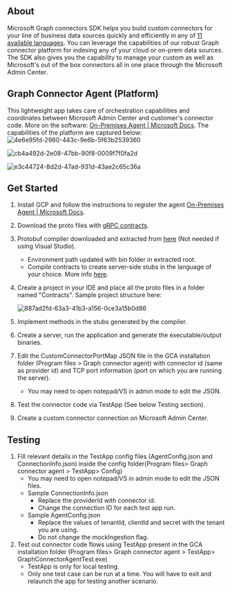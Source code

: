 ## About
Microsoft Graph connectors SDK helps you build custom connectors for your line of business data sources quickly and efficiently in any of [11 available languages](https://grpc.io/docs/languages/ "11 available languages"). You can leverage the capabilities of our robust Graph connector platform for indexing any of your cloud or on-prem data sources. The SDK also gives you the capability to manage your custom as well as Microsoft's out of the box connectors all in one place through the Microsoft Admin Center.

## Graph Connector Agent (Platform)
This lightweight app takes care of orchestration capabilities and coordinates between Microsoft Admin Center and customer's connector code. More on the software: [On-Premises Agent | Microsoft Docs](https://docs.microsoft.com/en-us/MicrosoftSearch/graph-connector-agent "On-Premises Agent | Microsoft Docs"). The capabilities of the platform are captured below:
![4e6e95fd-2980-443c-9e6b-5f63b2539360](https://user-images.githubusercontent.com/53271958/154615969-65ebf18e-c48c-450a-b5e8-82a5009034e0.png)

![cb4a492d-2e08-47bb-90f8-0009f7f0fa2d](https://user-images.githubusercontent.com/53271958/154615967-0843d987-60c2-4fc2-b6d0-ada856c09777.png)

![e3c44724-8d2d-47ad-931d-43ae2c65c36a](https://user-images.githubusercontent.com/53271958/154615963-c623ecdb-9501-45c0-9e13-294df273f65e.png)


## Get Started
1. Install GCP and follow the instructions to register the agent [On-Premises Agent | Microsoft Docs](https://docs.microsoft.com/en-us/MicrosoftSearch/graph-connector-agent "On-Premises Agent | Microsoft Docs").
2. Download the proto files with [gRPC contracts](https://github.com/microsoftgraph/msgraph-connectors-sdk/tree/main/Contracts "gRPC contracts").
3. Protobuf compiler downloaded and extracted from [here](https://github.com/protocolbuffers/protobuf/releases/download/v3.19.4/protoc-3.19.4-win64.zip "here") (Not needed if using Visual Studio).
	- Environment path updated with bin folder in extracted root.
	- Compile contracts to create server-side stubs in the language of your choice. More info [here](https://grpc.io/docs/languages/ "11 available languages").
4. Create a project in your IDE and place all the proto files in a folder named "Contracts". Sample project structure here:

	![887ad2fd-63a3-41b3-a156-0ce3a15b0d86](https://user-images.githubusercontent.com/53271958/154617030-8263796a-a9b9-4417-8d3e-d7a189e8b1e7.png)
5. Implement methods in the stubs generated by the compiler.
6. Create a server, run the application and generate the executable/output binaries.
7. Edit the CustomConnectorPortMap JSON file in the GCA installation folder (Program files > Graph connector agent) with connector id (same as provider id) and TCP port information (port on which you are running the server).
	- You may need to open notepad/VS in admin mode to edit the JSON.
8. Test the connector code via TestApp (See below Testing section).
9. Create a custom connector connection on Microsoft Admin Center.

## Testing
1. Fill relevant details in the TestApp config files (AgentConfig.json and ConnectionInfo.json) inside the config folder(Program files> Graph connector agent > TestApp> Config)
	- You may need to open notepad/VS in admin mode to edit the JSON files.
	- Sample ConnectionInfo.json
		- Replace the providerId with connector id.
		- Change the connection ID for each test app run.
	- Sample AgentConfig.json
		- Replace the values of tenantId, clientId and secret with the tenant you are using.
		- Do not change the mockIngestion flag.
2. Test out connector code flows using TestApp present in the GCA installation folder (Program files> Graph connector agent > TestApp> GraphConnectorAgentTest.exe)
	- TestApp is only for local testing.
	- Only one test case can be run at a time. You will have to exit and relaunch the app for testing another scenario.


